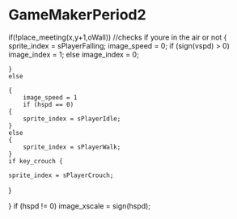 # GameMakerPeriod2
if(!place_meeting(x,y+1,oWall)) //checks if youre in the air or not
	{
	sprite_index = sPlayerFalling;
	image_speed = 0;
	if (sign(vspd) > 0) image_index = 1; else image_index = 0;
	
	}
	else 

	{
		image_speed = 1
		if (hspd == 0) 
	{
		sprite_index = sPlayerIdle;
	}
	else 
	{
		sprite_index = sPlayerWalk;
	}
	if key_crouch { 
	
	sprite_index = sPlayerCrouch;

}

}
	if (hspd != 0) image_xscale = sign(hspd);

